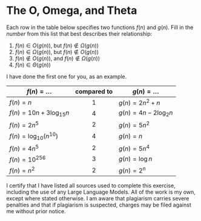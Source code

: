 # The O, Omega, and Theta

Each row in the table below specifies two functions $f(n)$ and $g(n)$.
Fill in the *number* from this list that best describes their relationship:

1. $f(n)\in O(g(n))$, but $f(n)\not \in \Omega(g(n))$
1. $f(n)\in \Omega(g(n))$, but $f(n)\not \in O(g(n))$
1. $f(n)\not\in O(g(n))$, and $f(n)\not \in \Omega(g(n))$
1. $f(n)\in \Theta (g(n))$

I have done the first one for you, as an example.

| $f(n)=\ldots$                        | compared to   | $g(n)=\ldots$            |
| ----------------------------         | :-----------: | ------------------------ |
| $f(n)=n$                             | 1             | $g(n)=2n^2 + n$          |
| $f(n)= 10n + 3\log_{15} n$           | 4             | $g(n)= 4n - 2\log_2 n$   |
| $f(n) = 2n^5$                        | 2             | $g(n) = 5n^2$            |
| $f(n)=\log_{10} \left(n^{10}\right)$ | 4             | $g(n)=n$                 |
| $f(n)= 4n^5$                         | 2             | $g(n)= 5n^4$             |
| $f(n) = 10^{256}$                    | 3             | $g(n) = \log n$          |
| $f(n)= n^2$                          | 2             | $g(n)= 2^n$              |

I certify that I have listed all sources used to complete this exercise, including the use of any Large Language Models. All of the work is my own, except where stated otherwise. I am aware that plagiarism carries severe penalties and that if plagiarism is suspected, charges may be filed against me without prior notice.



